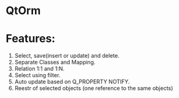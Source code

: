 # QtOrm

# Features:
1. Select, save(insert or update) and delete.
2. Separate Classes and Mapping.
3. Relation 1:1 and 1:N.
4. Select using filter.
5. Auto update based on Q_PROPERTY NOTIFY.
6. Reestr of selected objects (one reference to the same objects)

